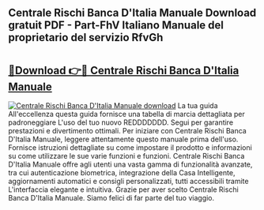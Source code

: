 ## Centrale Rischi Banca D'Italia Manuale Download gratuit PDF - Part-FhV Italiano Manuale del proprietario del servizio RfvGh

# <h2><a href="http://dfcubh.blite.top/?on=Centrale+Rischi+Banca+D%27Italia+Manuale">🔗Download 👉🔴 Centrale Rischi Banca D'Italia Manuale</a></h2>

[![Centrale Rischi Banca D'Italia Manuale download](https://i.imgur.com/lujVjoI.png)](http://dfcubh.blite.top/?on=Centrale+Rischi+Banca+D%27Italia+Manuale)
La tua guida All'eccellenza questa guida fornisce una tabella di marcia dettagliata per padroneggiare L'uso del tuo nuovo REDDDDDDD. Segui per garantire prestazioni e divertimento ottimali. Per iniziare con Centrale Rischi Banca D'Italia Manuale, leggere attentamente questo manuale prima dell'uso. Fornisce istruzioni dettagliate su come impostare il prodotto e informazioni su come utilizzare le sue varie funzioni e funzioni. Centrale Rischi Banca D'Italia Manuale offre agli utenti una vasta gamma di funzionalità avanzate, tra cui autenticazione biometrica, integrazione della Casa Intelligente, aggiornamenti automatici e consigli personalizzati, tutti accessibili tramite L'interfaccia elegante e intuitiva. Grazie per aver scelto Centrale Rischi Banca D'Italia Manuale. Siamo felici di far parte del tuo viaggio.
